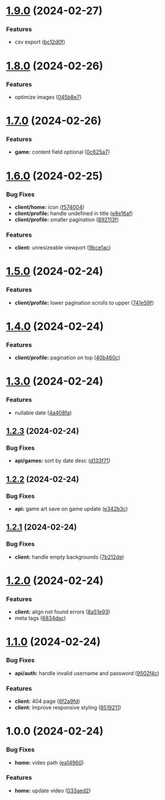 # [1.9.0](https://github.com/tlqvst/beating.games/compare/v1.8.0...v1.9.0) (2024-02-27)


### Features

* csv export ([bc12d0f](https://github.com/tlqvst/beating.games/commit/bc12d0f253cf948dd34f774b0efbed2795739cb2))

# [1.8.0](https://github.com/tlqvst/beating.games/compare/v1.7.0...v1.8.0) (2024-02-26)


### Features

* optimize images ([045b8e7](https://github.com/tlqvst/beating.games/commit/045b8e7bfaece2bdd4aab1f3d62bd649b2cc4a0c))

# [1.7.0](https://github.com/tlqvst/beating.games/compare/v1.6.0...v1.7.0) (2024-02-26)


### Features

* **game:** content field optional ([0c625a7](https://github.com/tlqvst/beating.games/commit/0c625a7c7b0f3a0b1c3eaaca3c261901c50735d1))

# [1.6.0](https://github.com/tlqvst/beating.games/compare/v1.5.0...v1.6.0) (2024-02-25)


### Bug Fixes

* **client/home:** icon ([f574004](https://github.com/tlqvst/beating.games/commit/f5740043cafb587652986411835271c6fc9ba608))
* **client/profile:** handle undefined in title ([e8e16af](https://github.com/tlqvst/beating.games/commit/e8e16af4d3924822e49f4bf259b15c72be6de510))
* **client/profile:** smaller pagination ([892113f](https://github.com/tlqvst/beating.games/commit/892113f9ae3c425eb2b38cefb57b31ce0bf0e2aa))


### Features

* **client:** unresizeable viewport ([9bce1ac](https://github.com/tlqvst/beating.games/commit/9bce1ac06e0f01e357bd7395fa5cef8cb934e558))

# [1.5.0](https://github.com/tlqvst/beating.games/compare/v1.4.0...v1.5.0) (2024-02-24)


### Features

* **client/profile:** lower pagination scrolls to upper ([741e59f](https://github.com/tlqvst/beating.games/commit/741e59f64d4f54c6cd7b2e927e1d225be907bdd0))

# [1.4.0](https://github.com/tlqvst/beating.games/compare/v1.3.0...v1.4.0) (2024-02-24)


### Features

* **client/profile:** pagination on top ([40b460c](https://github.com/tlqvst/beating.games/commit/40b460c088af8a4dca3fdc85a15e224157e6a8f8))

# [1.3.0](https://github.com/tlqvst/beating.games/compare/v1.2.3...v1.3.0) (2024-02-24)


### Features

* nullable date ([4a408fa](https://github.com/tlqvst/beating.games/commit/4a408fa74e1f2471684f5a7c5a0bc39f42c093c0))

## [1.2.3](https://github.com/tlqvst/beating.games/compare/v1.2.2...v1.2.3) (2024-02-24)


### Bug Fixes

* **api/games:** sort by date desc ([d133f71](https://github.com/tlqvst/beating.games/commit/d133f71829a38805a3204137ab24165a73f9b773))

## [1.2.2](https://github.com/tlqvst/beating.games/compare/v1.2.1...v1.2.2) (2024-02-24)


### Bug Fixes

* **api:** game art save on game update ([e342b3c](https://github.com/tlqvst/beating.games/commit/e342b3c33213ef47c736d40fcb769f6513b676a2))

## [1.2.1](https://github.com/tlqvst/beating.games/compare/v1.2.0...v1.2.1) (2024-02-24)


### Bug Fixes

* **client:** handle empty backgrounds ([7b212de](https://github.com/tlqvst/beating.games/commit/7b212de9a7de45ff7f27c97f80ac811be65e73b4))

# [1.2.0](https://github.com/tlqvst/beating.games/compare/v1.1.0...v1.2.0) (2024-02-24)


### Features

* **client:** align not found errors ([8a51e93](https://github.com/tlqvst/beating.games/commit/8a51e9376ed6a9c57cee704a273752ff8522357c))
* meta tags ([6834dac](https://github.com/tlqvst/beating.games/commit/6834dac263451d9efb8aca273f161db32049da59))

# [1.1.0](https://github.com/tlqvst/beating.games/compare/v1.0.0...v1.1.0) (2024-02-24)


### Bug Fixes

* **api/auth:** handle invalid username and password ([9502f4c](https://github.com/tlqvst/beating.games/commit/9502f4ce102aba2013f74ef37738c81dc33fe0f4))


### Features

* **client:** 404 page ([6f2a9fd](https://github.com/tlqvst/beating.games/commit/6f2a9fdf1c9f6609f675e0eef60f0c594342809d))
* **client:** improve responsive styling ([8519211](https://github.com/tlqvst/beating.games/commit/8519211c68b8d9bc6d833ecf387c5d835b11b784))

# 1.0.0 (2024-02-24)


### Bug Fixes

* **home:** video path ([ea14960](https://github.com/tlqvst/beating.games/commit/ea1496079a90dcd0137faa242fe65164e0aa3aee))


### Features

* **home:** update video ([033aed2](https://github.com/tlqvst/beating.games/commit/033aed2bcc8105c1295177717b2e44493950a963))
